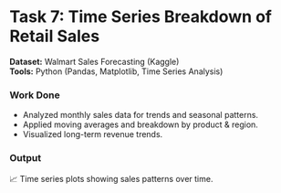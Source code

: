 
# Task 7: Time Series Breakdown of Retail Sales

**Dataset:** Walmart Sales Forecasting (Kaggle)  
**Tools:** Python (Pandas, Matplotlib, Time Series Analysis)  

### Work Done
- Analyzed monthly sales data for trends and seasonal patterns.  
- Applied moving averages and breakdown by product & region.  
- Visualized long-term revenue trends.  

### Output
📈 Time series plots showing sales patterns over time.

